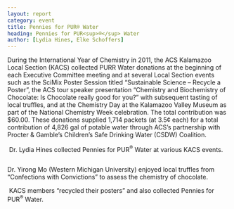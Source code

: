 ```yaml
---
layout: report
category: event
title: Pennies for PUR® Water
heading: Pennies for PUR<sup>®</sup> Water
author: [Lydia Hines, Elke Schoffers]
---
```


During the International Year of Chemistry in 2011, the ACS Kalamazoo
Local Section (KACS) collected PURR Water donations at the beginning
of each Executive Committee meeting and at several Local Section
events such as the SciMix Poster Session titled “Sustainable Science –
Recycle a Poster”, the ACS tour speaker presentation “Chemistry and
Biochemistry of Chocolate: Is Chocolate really good for you?” with
subsequent tasting of local truffles, and at the Chemistry Day at the
Kalamazoo Valley Museum as part of the National Chemistry Week
celebration. The total contribution was $60.00. These donations
supplied 1,714 packets (at 3.5&cent; each) for a total contribution of
4,826 gal of potable water through ACS’s partnership with Procter &
Gamble’s Children’s Safe Drinking Water (CSDW) Coalition.

<div class="row">
<div class="col-{{ site.device }}-4">
<p>
<img src="{{ site.baseurl }}/images/pur-pennies-1.jpg"
     class="img-responsive"
     alt=""
     title="" />
Dr. Lydia Hines collected Pennies for PUR<sup>&reg;</sup> Water at various KACS events.
<p>
</div>

<div class="col-{{ site.device }}-4">
<p>
<img src="{{ site.baseurl }}/images/pur-pennies-2.jpg"
     class="img-responsive"
     alt=""
     title="" />

Dr. Yirong Mo (Western Michigan University) enjoyed local truffles
from “Confections with Convictions” to assess the chemistry of
chocolate.
</p>
</div>

<div class="col-{{ site.device }}-4">
<p>
<img src="{{ site.baseurl }}/images/pur-pennies-3.jpg"
     class="img-responsive"
     alt=""
     title="" />
  KACS members “recycled their posters” and also collected Pennies for
  PUR<sup>&reg;</sup> Water.
</p>
</div>
</div>
